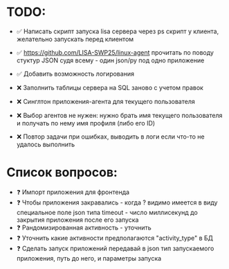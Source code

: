 # TODO:

 - ✅ Написать скрипт запуска lisa сервера через ps скрипт у клиента, желательно запускать перед клиентом

 - ✅ https://github.com/LISA-SWP25/linux-agent прочитать по поводу стуктур JSON судя  всему - один json/py под одно приложение

- ✅ Добавить возможность логирования

- ❌ Заполнить таблицы сервера на SQL заново с учетом правок

 - ❌ Синглтон приложения-агента для текущего пользователя

 - ❌ Выбор агентов не нужен:
нужно брать имя текущего пользователя и получать по нему имя профиля (либо его ID)

 - ❌ Повтор задачи при ошибках, выводить в логи если что-то не удалось выполнить

# Список вопросов:
 - ❓ Импорт приложения для фронтенда
 - ❓ Чтобы приложения закравались - когда ? видимо имеется в виду специальное поле json типа timeout - число миллисекунд до закрытия приложения после его запуска
 - ❓ Рандомизированная активность - уточнить
 -  ❓ Уточнить какие активности предполагаются "activity_type" в БД
- ❓ Сделать запуск приложений передавай в json тип запускаемого приложения, путь до него, и параметры запуска



